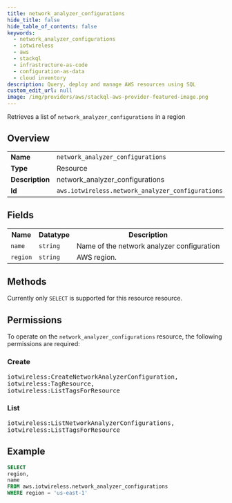 ```yaml
---
title: network_analyzer_configurations
hide_title: false
hide_table_of_contents: false
keywords:
  - network_analyzer_configurations
  - iotwireless
  - aws
  - stackql
  - infrastructure-as-code
  - configuration-as-data
  - cloud inventory
description: Query, deploy and manage AWS resources using SQL
custom_edit_url: null
image: /img/providers/aws/stackql-aws-provider-featured-image.png
---
```

Retrieves a list of <code>network_analyzer_configurations</code> in a region

## Overview
<table><tbody>
<tr><td><b>Name</b></td><td><code>network_analyzer_configurations</code></td></tr>
<tr><td><b>Type</b></td><td>Resource</td></tr>
<tr><td><b>Description</b></td><td>network_analyzer_configurations</td></tr>
<tr><td><b>Id</b></td><td><code>aws.iotwireless.network_analyzer_configurations</code></td></tr>
</tbody></table>

## Fields
<table><tbody>
<tr><th>Name</th><th>Datatype</th><th>Description</th></tr>
<tr><td><code>name</code></td><td><code>string</code></td><td>Name of the network analyzer configuration</td></tr>
<tr><td><code>region</code></td><td><code>string</code></td><td>AWS region.</td></tr>

</tbody></table>

## Methods
Currently only <code>SELECT</code> is supported for this resource resource.

## Permissions

To operate on the <code>network_analyzer_configurations</code> resource, the following permissions are required:

### Create
<pre>
iotwireless:CreateNetworkAnalyzerConfiguration,
iotwireless:TagResource,
iotwireless:ListTagsForResource</pre>

### List
<pre>
iotwireless:ListNetworkAnalyzerConfigurations,
iotwireless:ListTagsForResource</pre>


## Example
```sql
SELECT
region,
name
FROM aws.iotwireless.network_analyzer_configurations
WHERE region = 'us-east-1'
```
